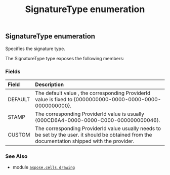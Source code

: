 ﻿---
title: SignatureType enumeration
second_title: Aspose.Cells for Python via .NET API References
description: 
type: docs
weight: 1160
url: /aspose.cells.drawing/signaturetype/
is_root: false
---

## SignatureType enumeration

Specifies the signature type.



The SignatureType type exposes the following members:

### Fields
| Field | Description |
| :- | :- |
| DEFAULT | The default value , the corresponding ProviderId value is fixed to {0000000000-0000-0000-0000-0000000000}. |
| STAMP | The corresponding ProviderId value is usually {000CD6A4-0000-0000-C000-000000000046}. |
| CUSTOM | The corresponding ProviderId value usually needs to be set by the user. it should be obtained from the documentation shipped with the provider. |



### See Also
* module [`aspose.cells.drawing`](..)
